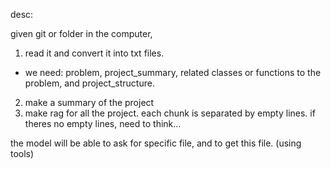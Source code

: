 desc:

given git or folder in the computer, 
1. read it and convert it into txt files.
- we need: problem, project_summary, related classes or functions to the problem, and project_structure.
2. make a summary of the project
3. make rag for all the project. each chunk is separated by empty lines. if theres no empty lines, need to think...



the model will be able to ask for specific file, and to get this file. (using tools)
